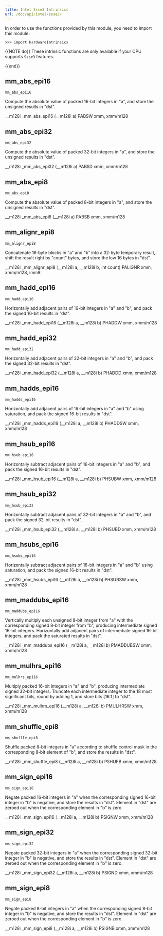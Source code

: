 ```yaml
---
title: Intel Ssse3 Intrinsics
url: /doc/api/intel/ssse3/
---
```


In order to use the functions provided by this module, you need to import this module:

```kalk
>>> import HardwareIntrinsics
```

{{NOTE do}}
These intrinsic functions are only available if your CPU supports `Ssse3` features.

{{end}}


## mm_abs_epi16

`mm_abs_epi16`

Compute the absolute value of packed 16-bit integers in "a", and store the unsigned results in "dst".

__m128i _mm_abs_epi16 (__m128i a)
PABSW xmm, xmm/m128

## mm_abs_epi32

`mm_abs_epi32`

Compute the absolute value of packed 32-bit integers in "a", and store the unsigned results in "dst".

__m128i _mm_abs_epi32 (__m128i a)
PABSD xmm, xmm/m128

## mm_abs_epi8

`mm_abs_epi8`

Compute the absolute value of packed 8-bit integers in "a", and store the unsigned results in "dst".

__m128i _mm_abs_epi8 (__m128i a)
PABSB xmm, xmm/m128

## mm_alignr_epi8

`mm_alignr_epi8`

Concatenate 16-byte blocks in "a" and "b" into a 32-byte temporary result, shift the result right by "count" bytes, and store the low 16 bytes in "dst".

__m128i _mm_alignr_epi8 (__m128i a, __m128i b, int count)
PALIGNR xmm, xmm/m128, imm8

## mm_hadd_epi16

`mm_hadd_epi16`

Horizontally add adjacent pairs of 16-bit integers in "a" and "b", and pack the signed 16-bit results in "dst".

__m128i _mm_hadd_epi16 (__m128i a, __m128i b)
PHADDW xmm, xmm/m128

## mm_hadd_epi32

`mm_hadd_epi32`

Horizontally add adjacent pairs of 32-bit integers in "a" and "b", and pack the signed 32-bit results in "dst".

__m128i _mm_hadd_epi32 (__m128i a, __m128i b)
PHADDD xmm, xmm/m128

## mm_hadds_epi16

`mm_hadds_epi16`

Horizontally add adjacent pairs of 16-bit integers in "a" and "b" using saturation, and pack the signed 16-bit results in "dst".

__m128i _mm_hadds_epi16 (__m128i a, __m128i b)
PHADDSW xmm, xmm/m128

## mm_hsub_epi16

`mm_hsub_epi16`

Horizontally subtract adjacent pairs of 16-bit integers in "a" and "b", and pack the signed 16-bit results in "dst".

__m128i _mm_hsub_epi16 (__m128i a, __m128i b)
PHSUBW xmm, xmm/m128

## mm_hsub_epi32

`mm_hsub_epi32`

Horizontally subtract adjacent pairs of 32-bit integers in "a" and "b", and pack the signed 32-bit results in "dst".

__m128i _mm_hsub_epi32 (__m128i a, __m128i b)
PHSUBD xmm, xmm/m128

## mm_hsubs_epi16

`mm_hsubs_epi16`

Horizontally subtract adjacent pairs of 16-bit integers in "a" and "b" using saturation, and pack the signed 16-bit results in "dst".

__m128i _mm_hsubs_epi16 (__m128i a, __m128i b)
PHSUBSW xmm, xmm/m128

## mm_maddubs_epi16

`mm_maddubs_epi16`

Vertically multiply each unsigned 8-bit integer from "a" with the corresponding signed 8-bit integer from "b", producing intermediate signed 16-bit integers. Horizontally add adjacent pairs of intermediate signed 16-bit integers, and pack the saturated results in "dst".

__m128i _mm_maddubs_epi16 (__m128i a, __m128i b)
PMADDUBSW xmm, xmm/m128

## mm_mulhrs_epi16

`mm_mulhrs_epi16`

Multiply packed 16-bit integers in "a" and "b", producing intermediate signed 32-bit integers. Truncate each intermediate integer to the 18 most significant bits, round by adding 1, and store bits [16:1] to "dst".

__m128i _mm_mulhrs_epi16 (__m128i a, __m128i b)
PMULHRSW xmm, xmm/m128

## mm_shuffle_epi8

`mm_shuffle_epi8`

Shuffle packed 8-bit integers in "a" according to shuffle control mask in the corresponding 8-bit element of "b", and store the results in "dst".

__m128i _mm_shuffle_epi8 (__m128i a, __m128i b)
PSHUFB xmm, xmm/m128

## mm_sign_epi16

`mm_sign_epi16`

Negate packed 16-bit integers in "a" when the corresponding signed 16-bit integer in "b" is negative, and store the results in "dst". Element in "dst" are zeroed out when the corresponding element in "b" is zero.

__m128i _mm_sign_epi16 (__m128i a, __m128i b)
PSIGNW xmm, xmm/m128

## mm_sign_epi32

`mm_sign_epi32`

Negate packed 32-bit integers in "a" when the corresponding signed 32-bit integer in "b" is negative, and store the results in "dst". Element in "dst" are zeroed out when the corresponding element in "b" is zero.

__m128i _mm_sign_epi32 (__m128i a, __m128i b)
PSIGND xmm, xmm/m128

## mm_sign_epi8

`mm_sign_epi8`

Negate packed 8-bit integers in "a" when the corresponding signed 8-bit integer in "b" is negative, and store the results in "dst". Element in "dst" are zeroed out when the corresponding element in "b" is zero.

__m128i _mm_sign_epi8 (__m128i a, __m128i b)
PSIGNB xmm, xmm/m128
